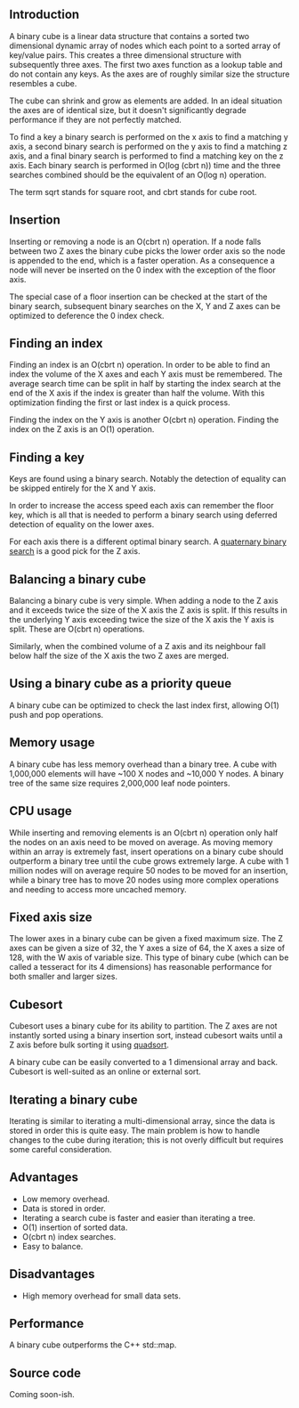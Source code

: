 Introduction
------------
A binary cube is a linear data structure that contains a sorted two dimensional dynamic array of nodes which each point to a sorted array of key/value pairs. This creates a three dimensional structure with subsequently three axes. The first two axes function as a lookup table and do not contain any keys. As the axes are of roughly similar size the structure resembles a cube.

The cube can shrink and grow as elements are added. In an ideal situation the axes are of identical size, but it doesn't significantly degrade performance if they are not perfectly matched.

To find a key a binary search is performed on the x axis to find a matching y axis, a second binary search is performed on the y axis to find a matching z axis, and a final binary search is performed to find a matching key on the z axis. Each binary search is performed in O(log (cbrt n)) time and the three searches combined should be the equivalent of an O(log n) operation.

The term sqrt stands for square root, and cbrt stands for cube root.

Insertion
---------
Inserting or removing a node is an O(cbrt n) operation. If a node falls between two Z axes the binary cube picks the lower order axis so the node is appended to the end, which is a faster operation. As a consequence a node will never be inserted on the 0 index with the exception of the floor axis.

The special case of a floor insertion can be checked at the start of the binary search, subsequent binary searches on the X, Y and Z axes can be optimized to deference the 0 index check.

Finding an index
----------------
Finding an index is an O(cbrt n) operation. In order to be able to find an index the volume of the X axes and each Y axis must be remembered. The average search time can be split in half by starting the index search at the end of the X axis if the index is greater than half the volume. With this optimization finding the first or last index is a quick process.

Finding the index on the Y axis is another O(cbrt n) operation. Finding the index on the Z axis is an O(1) operation.

Finding a key
-------------
Keys are found using a binary search. Notably the detection of equality can be skipped entirely for the X and Y axis.

In order to increase the access speed each axis can remember the floor key, which is all that is needed to perform a binary search using deferred detection of equality on the lower axes.

For each axis there is a different optimal binary search. A [quaternary binary search](https://github.com/scandum/binary_search) is a good pick for the Z axis.

Balancing a binary cube
-----------------------
Balancing a binary cube is very simple. When adding a node to the Z axis and it exceeds twice the size of the X axis the Z axis is split. If this results in the underlying Y axis exceeding twice the size of the X axis the Y axis is split. These are O(cbrt n) operations.

Similarly, when the combined volume of a Z axis and its neighbour fall below half the size of the X axis the two Z axes are merged.

Using a binary cube as a priority queue
---------------------------------------
A binary cube can be optimized to check the last index first, allowing O(1) push and pop operations.

Memory usage
------------
A binary cube has less memory overhead than a binary tree. A cube with 1,000,000 elements will have ~100 X nodes and ~10,000 Y nodes. A binary tree of the same size requires 2,000,000 leaf node pointers.

CPU usage
---------
While inserting and removing elements is an O(cbrt n) operation only half the nodes on an axis need to be moved on average. As moving memory within an array is extremely fast, insert operations on a binary cube should outperform a binary tree until the cube grows extremely large. A cube with 1 million nodes will on average require 50 nodes to be moved for an insertion, while a binary tree has to move 20 nodes using more complex operations and needing to access more uncached memory.

Fixed axis size
---------------
The lower axes in a binary cube can be given a fixed maximum size. The Z axes can be given a size of 32, the Y axes a size of 64, the X axes a size of 128, with the W axis of variable size. This type of binary cube (which can be called a tesseract for its 4 dimensions) has reasonable performance for both smaller and larger sizes.

Cubesort
--------
Cubesort uses a binary cube for its ability to partition. The Z axes are not instantly sorted using a binary insertion sort, instead cubesort waits until a Z axis before bulk sorting it using [quadsort](https://github.com/scandum/quadsort).

A binary cube can be easily converted to a 1 dimensional array and back. Cubesort is well-suited as an online or external sort.

Iterating a binary cube
-----------------------
Iterating is similar to iterating a multi-dimensional array, since the data is stored in order this is quite easy. The main problem is how to handle changes to the cube during iteration; this is not overly difficult but requires some careful consideration.

Advantages
----------
* Low memory overhead.
* Data is stored in order.
* Iterating a search cube is faster and easier than iterating a tree.
* O(1) insertion of sorted data.
* O(cbrt n) index searches.
* Easy to balance.

Disadvantages
-------------
* High memory overhead for small data sets.

Performance
-----------
A binary cube outperforms the C++ std::map.

Source code
-----------
Coming soon-ish.
